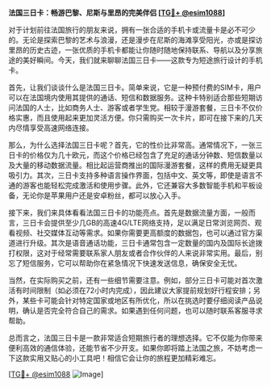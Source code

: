 **法国三日卡：畅游巴黎、尼斯与里昂的完美伴侣 [[TG💪+ @esim1088](https://t.me/s/esim1088)]**

对于计划前往法国旅行的朋友来说，拥有一张合适的手机卡或流量卡是必不可少的。无论是探索巴黎的艺术与浪漫，还是漫步在尼斯的海滩享受阳光，亦或是探访里昂的历史古迹，一张优质的手机卡都能让你随时随地保持联系、导航以及分享旅途的美好瞬间。今天，我们就来聊聊法国三日卡——这款专为短途旅行设计的手机卡。

首先，让我们谈谈什么是法国三日卡。简单来说，它是一种预付费的SIM卡，用户可以在法国境内使用其提供的通话、短信和数据服务。这种卡特别适合那些短期访问法国的人士，比如商务人士、游客或者学生党。相较于漫游套餐，三日卡不仅价格实惠，而且使用起来更加灵活方便。你只需购买一次卡片，即可在接下来的几天内尽情享受高速网络连接。

那么，为什么选择法国三日卡呢？首先，它的性价比非常高。通常情况下，一张三日卡的价格仅为几十欧元，而这个价格已经包含了充足的通话分钟数、短信数量以及大量的移动数据流量。相比起运营商推出的国际漫游套餐，这样的费用无疑更具吸引力。其次，三日卡支持多种语言操作界面，包括中文、英文等，即使是语言不通的游客也能轻松完成激活和使用步骤。此外，它还兼容大多数智能手机和平板设备，无论你是苹果用户还是安卓粉丝，都可以放心入手。

接下来，我们来具体看看法国三日卡的功能亮点。首先是数据流量方面，一般而言，三日卡会提供至少几GB的高速4G/LTE网络支持，足以满足日常浏览网页、观看视频、社交媒体互动等需求。如果你需要更高额度的数据包，也可以通过官方渠道进行升级。其次是语音通话功能，三日卡通常包含一定数量的国内及国际长途拨打权限，这对于经常需要联系家人朋友或者合作伙伴的人来说非常实用。最后，别忘了短信服务，它可以帮助你在紧急情况下快速发送信息，确保安全无忧。

当然，在实际购买之前，还有一些细节需要注意。例如，部分三日卡可能对首次激活有时间限制（如必须在72小时内完成），因此建议大家提前规划好行程安排；另外，某些卡可能会针对特定国家或地区有所优化，所以在挑选时要仔细阅读产品说明，确认是否完全符合自己的需求。如果遇到任何问题，也可以随时联系客服寻求帮助。

总而言之，法国三日卡是一款非常适合短期旅行者的理想选择。它不仅能为你带来便利高效的通信体验，还能节省不少开支。如果你即将踏上法国之旅，不妨考虑一下这款实用又贴心的小工具吧！相信它会让你的旅程更加精彩难忘。

[[TG💪+ @esim1088](https://t.me/s/esim1088) ![Image](https://i.postimg.cc/4NQfJmqS/Snipaste-2025-05-13-00-14-12.png)]